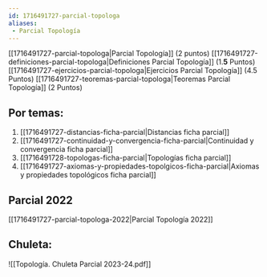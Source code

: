 ```yaml
---
id: 1716491727-parcial-topologa
aliases:
 - Parcial Topología
---
```


[[1716491727-parcial-topologa|Parcial Topología]] (2 puntos)
[[1716491727-definiciones-parcial-topologa|Definiciones Parcial Topología]] (1.**5** Puntos)
[[1716491727-ejercicios-parcial-topologa|Ejercicios Parcial Topología]] (4.5 Puntos)
[[1716491727-teoremas-parcial-topologa|Teoremas Parcial Topología]] (2 Puntos)

## Por temas:

1. [[1716491727-distancias-ficha-parcial|Distancias ficha parcial]]
2. [[1716491727-continuidad-y-convergencia-ficha-parcial|Continuidad y convergencia ficha parcial]]
3. [[1716491728-topologas-ficha-parcial|Topologías ficha parcial]]
4. [[1716491727-axiomas-y-propiedades-topolgicos-ficha-parcial|Axiomas y propiedades topológicos ficha parcial]]

## Parcial 2022

[[1716491727-parcial-topologa-2022|Parcial Topología 2022]]
## Chuleta:

![[Topología. Chuleta Parcial 2023-24.pdf]]